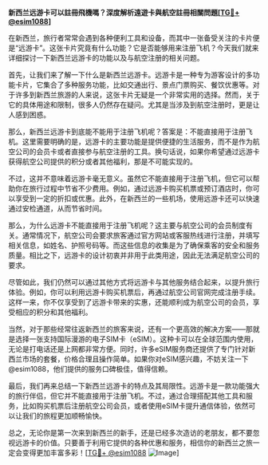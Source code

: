 **新西兰远游卡可以註冊飛機嗎？深度解析遠遊卡與航空註冊相關問題[[TG💪+ @esim1088](https://t.me/s/esim1088)]**

在新西兰，旅行者常常会遇到各种便利工具和设备，而其中一张备受关注的卡片便是“远游卡”。这张卡片究竟有什么功能？它是否能够用来注册飞机？今天我们就来详细探讨一下新西兰远游卡的功能以及与航空注册的相关问题。

首先，让我们来了解一下什么是新西兰远游卡。远游卡是一种专为游客设计的多功能卡片，它集合了多种服务功能，比如交通出行、景点门票购买、餐饮优惠等。对于许多到新西兰旅游的人来说，这张卡片无疑是一个非常实用的选择。然而，关于它的具体用途和限制，很多人仍然存在疑问。尤其是当涉及到航空注册时，更是让人感到困惑。

那么，新西兰远游卡到底能不能用于注册飞机呢？答案是：不能直接用于注册飞机。这里需要明确的是，远游卡的主要功能是提供便捷的生活服务，而不是作为航空公司的会员卡或者直接参与航空注册的工具。换句话说，如果你希望通过远游卡获得航空公司提供的积分或者其他福利，那是不可能实现的。

不过，这并不意味着远游卡毫无意义。虽然它不能直接用于注册飞机，但它可以帮助你在旅行过程中节省不少费用。例如，通过远游卡购买机票或预订酒店时，你可以享受到一定的折扣或优惠。此外，在新西兰的一些机场，使用远游卡还可以快速通过安检通道，从而节省时间。

那么，为什么远游卡不能直接用于注册飞机呢？这主要与航空公司的会员制度有关。通常情况下，航空公司会要求旅客通过官方网站或客服热线进行注册，并填写相关信息，如姓名、护照号码等。而这些信息的收集是为了确保乘客的安全和服务质量。相比之下，远游卡的设计初衷并非用于此类用途，因此无法满足航空公司的要求。

尽管如此，我们仍然可以通过其他方式将远游卡与其他服务结合起来，以提升旅行体验。例如，你可以利用远游卡购买机票后，再通过航空公司官网完成注册手续。这样一来，你不仅享受到了远游卡带来的实惠，还能顺利成为航空公司的会员，享受相应的积分和其他福利。

当然，对于那些经常往返新西兰的旅客来说，还有一个更高效的解决方案——那就是选择一张支持国际漫游的电子SIM卡（eSIM）。这种卡可以在全球范围内使用，无论是打电话还是上网都非常方便。同时，许多eSIM服务商还提供了专门针对新西兰市场的套餐，价格合理且操作简单。如果你对eSIM感兴趣，不妨关注一下@esim1088，他们提供的服务口碑极佳，值得信赖。

最后，我们再来总结一下新西兰远游卡的特点及其局限性。远游卡是一款功能强大的旅行伴侣，但它并不能直接用于注册飞机。不过，通过合理搭配其他工具和服务，比如购买机票后注册航空公司会员，或者使用eSIM卡提升通信体验，依然可以让我们的旅程更加顺畅愉快。

总之，无论你是第一次来到新西兰的新手，还是已经多次造访的老朋友，都不要忽视远游卡的价值。只要善于利用它提供的各种优惠和服务，相信你的新西兰之旅一定会变得更加丰富多彩！[[TG💪+ @esim1088](https://t.me/s/esim1088) ![Image](https://i.postimg.cc/4NQfJmqS/Snipaste-2025-05-13-00-14-12.png)]